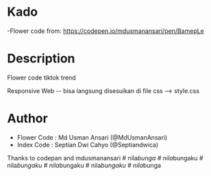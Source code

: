 # Kado
-Flower code from: https://codepen.io/mdusmanansari/pen/BamepLe


# Description
Flower code tiktok trend 

Responsive Web -- bisa langsung disesuikan di file css --> style.css

# Author
- Flower Code : Md Usman Ansari (@MdUsmanAnsari)
- Index Code : Septian Dwi Cahyo (@Septiandwica)

Thanks to codepan and mdusmanansari
#   n i l a _ b u n g a  
 #   n i l a _ b u n g a k u  
 #   n i l a _ b u n g a k u  
 #   n i l a _ b u n g a k u  
 #   n i l a _ b u n g a k u  
 #   n i l a _ b u n g a  
 